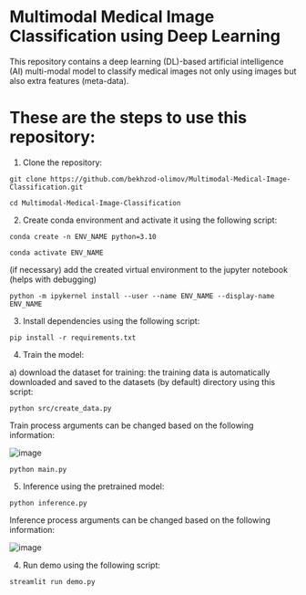 # Multimodal Medical Image Classification using Deep Learning
This repository contains a deep learning (DL)-based artificial intelligence (AI) multi-modal model to classify medical images not only using images but also extra features (meta-data). 

# These are the steps to use this repository:

1. Clone the repository:

`git clone https://github.com/bekhzod-olimov/Multimodal-Medical-Image-Classification.git`

`cd Multimodal-Medical-Image-Classification`

2. Create conda environment and activate it using the following script:
   
`conda create -n ENV_NAME python=3.10`

`conda activate ENV_NAME`

(if necessary) add the created virtual environment to the jupyter notebook (helps with debugging)

`python -m ipykernel install --user --name ENV_NAME --display-name ENV_NAME`

3. Install dependencies using the following script:

`pip install -r requirements.txt`

4. Train the model:

a) download the dataset for training: the training data is automatically downloaded and saved to the datasets (by default) directory using this script:

`python src/create_data.py`

Train process arguments can be changed based on the following information:

![image](https://github.com/user-attachments/assets/38fea799-ef4d-46c7-941b-208f02d97f5a)

`python main.py`

5. Inference using the pretrained model:

`python inference.py`

Inference process arguments can be changed based on the following information:

![image](https://github.com/user-attachments/assets/2265ca08-90e2-48b0-a722-f0181a4685b2)

4. Run demo using the following script:

`streamlit run demo.py`
